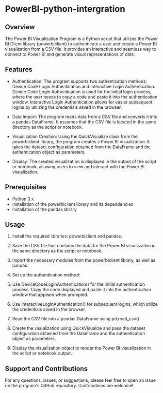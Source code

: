 # PowerBI-python-intergration
## Overview
The Power BI Visualization Program is a Python script that utilizes the Power BI Client library (powerbiclient) to authenticate a user and create a Power BI visualization from a CSV file. It provides an interactive and seamless way to connect to Power BI and generate visual representations of data.

## Features
* Authentication: The program supports two authentication methods: Device Code Login Authentication and Interactive Login Authentication. Device Code Login Authentication is used for the initial login process, where the user needs to copy a code and paste it into the authentication window. Interactive Login Authentication allows for easier subsequent logins by utilizing the credentials saved in the browser.

* Data Import: The program reads data from a CSV file and converts it into a pandas DataFrame. It assumes that the CSV file is located in the same directory as the script or notebook.

* Visualization Creation: Using the QuickVisualize class from the powerbiclient library, the program creates a Power BI visualization. It takes the dataset configuration obtained from the DataFrame and the authentication object as parameters.

* Display: The created visualization is displayed in the output of the script or notebook, allowing users to view and interact with the Power BI visualization.

## Prerequisites
* Python 3.x
* Installation of the powerbiclient library and its dependencies
* Installation of the pandas library

## Usage
1. Install the required libraries: powerbiclient and pandas.
2. Save the CSV file that contains the data for the Power BI visualization in the same directory as the script or notebook.
3. Import the necessary modules from the powerbiclient library, as well as pandas.
4. Set up the authentication method: 
  1. Use DeviceCodeLoginAuthentication() for the initial authentication process. Copy the code displayed and paste it into the authentication window that appears when prompted.
  2. Use InteractiveLoginAuthentication() for subsequent logins, which utilize the credentials saved in the browser.
  
5. Read the CSV file into a pandas DataFrame using pd.read_csv()
6. Create the visualization using QuickVisualize and pass the dataset configuration obtained from the DataFrame and the authentication object as parameters.
7. Display the visualization object to render the Power BI visualization in the script or notebook output.


## Support and Contributions
For any questions, issues, or suggestions, please feel free to open an issue on the program's GitHub repository. Contributions are welcome!




